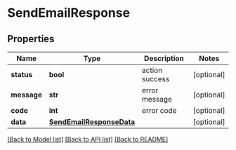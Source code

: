 # SendEmailResponse

## Properties
Name | Type | Description | Notes
------------ | ------------- | ------------- | -------------
**status** | **bool** | action success | [optional] 
**message** | **str** | error message | [optional] 
**code** | **int** | error code | [optional] 
**data** | [**SendEmailResponseData**](SendEmailResponseData.md) |  | [optional] 

[[Back to Model list]](../README.md#documentation-for-models) [[Back to API list]](../README.md#documentation-for-api-endpoints) [[Back to README]](../README.md)


